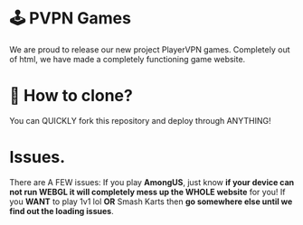 # 🕹️ PVPN Games
We are proud to release our new project PlayerVPN games. Completely out of html, we have made a completely functioning game website.

# 🚀 How to clone?
You can QUICKLY fork this repository and deploy through ANYTHING!

# Issues.
There are A FEW issues:
If you play **AmongUS**, just know **if your device can not run WEBGL it will completely mess up the WHOLE website** for you!
If you **WANT** to play 1v1 lol **OR** Smash Karts then **go somewhere else until we find out the loading issues**.
